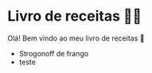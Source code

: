 # Livro de receitas :man_cook:

Olá! Bem vindo ao meu livro de receitas :wave:

- Strogonoff de frango
- teste


